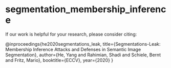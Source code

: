 # segmentation_membership_inference

If our work is helpful for your research, please consider citing:

@inproceedings{he2020segmentations_leak,
  title={Segmentations-Leak: Membership Inference Attacks and Defenses in Semantic Image Segmentation},
  author={He, Yang and Rahimian, Shadi and Schiele, Bernt and Fritz, Mario},
  booktitle={ECCV},
  year={2020}
}
